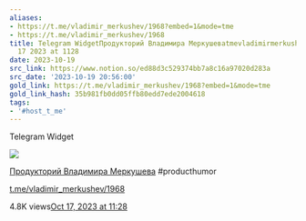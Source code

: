 ```yaml
---
aliases:
- https://t.me/vladimir_merkushev/1968?embed=1&mode=tme
- https://t.me/vladimir_merkushev/1968
title: Telegram WidgetПродукторий Владимира Меркушеваtmevladimirmerkushev196848K viewsOct
  17 2023 at 1128
date: 2023-10-19
src_link: https://www.notion.so/ed88d3c529374bb7a8c16a97020d283a
src_date: '2023-10-19 20:56:00'
gold_link: https://t.me/vladimir_merkushev/1968?embed=1&mode=tme
gold_link_hash: 35b981fb0dd05ffb80edd7ede2004618
tags:
- '#host_t_me'
---
```






Telegram Widget




















[*![](https://cdn4.cdn-telegram.org/file/jnplQE6qdj9v6Gh9MyW31H4NA8BmYVJ3c4esfDJ_28SZ67vWhZ8ozdt7CwRnbn6LeGtsl_ZDxzjTinCd_u22oKnGRnYoQTgUna5-NO-HjYOQ0k-R0zXjd2MaZR6c8lGHmja4oC_rH41e1xeCTUkjxWRkIQwLVmMc1C5xKBmkgRiPpJdWshZKArnEFlVctEy0n9PlZkL71njMhJxZz4S8x4YeX9F5ViMbC6u187AB9Qyphyhe549jLuR2rF-ekqS5iw_D9XRxrIBUWQH_5GTSxYVuG2BGN-FLbdPIkOWsspYADAoWqc01swPO6duuEWZpppph88pMeM1AL5Y5uu-V4A.jpg)*](https://t.me/vladimir_merkushev)



[Продукторий Владимира Меркушева](https://t.me/vladimir_merkushev)
[​](https://telegra.ph/file/ee44ae083e64d974b7b15.jpg)#producthumor


[t.me/vladimir\_merkushev/1968](https://t.me/vladimir_merkushev/1968)

4.8K views[Oct 17, 2023 at 11:28](https://t.me/vladimir_merkushev/1968)